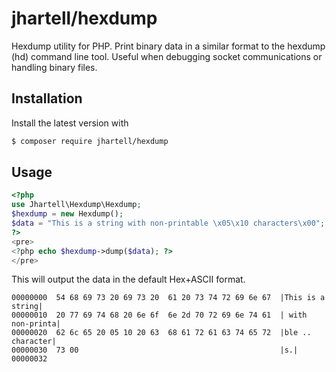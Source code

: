 # jhartell/hexdump

Hexdump utility for PHP.
Print binary data in a similar format to the hexdump (hd) command line tool.
Useful when debugging socket communications or handling binary files.

## Installation

Install the latest version with

```bash
$ composer require jhartell/hexdump
```

## Usage

```php
<?php
use Jhartell\Hexdump\Hexdump;
$hexdump = new Hexdump();
$data = "This is a string with non-printable \x05\x10 characters\x00";
?>
<pre>
<?php echo $hexdump->dump($data); ?>
</pre>
```

This will output the data in the default Hex+ASCII format.
```
00000000  54 68 69 73 20 69 73 20  61 20 73 74 72 69 6e 67  |This is a string|
00000010  20 77 69 74 68 20 6e 6f  6e 2d 70 72 69 6e 74 61  | with non-printa|
00000020  62 6c 65 20 05 10 20 63  68 61 72 61 63 74 65 72  |ble .. character|
00000030  73 00                                             |s.|
00000032
```
